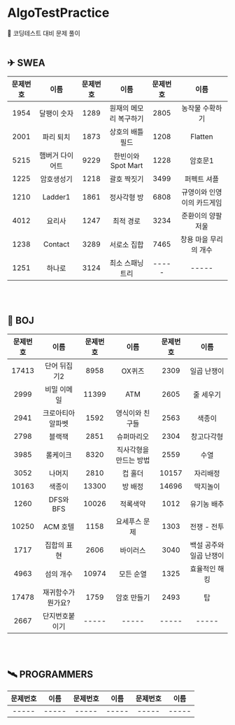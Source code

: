 # AlgoTestPractice

🚩 코딩테스트 대비 문제 풀이<br/><br/>

## ✈ SWEA

| 문제번호 |      이름       | 문제번호 |          이름          | 문제번호 |            이름            |
| :------: | :-------------: | :------: | :--------------------: | :------: | :------------------------: |
|   1954   |   달팽이 숫자   |   1289   | 원재의 메모리 복구하기 |   2805   |      농작물 수확하기       |
|   2001   |    파리 퇴치    |   1873   |    상호의 배틀필드     |   1208   |          Flatten           |
|   5215   | 햄버거 다이어트 |   9229   |   한빈이와 Spot Mart   |   1228   |          암호문1           |
|   1225   |   암호생성기    |   1218   |      괄호 짝짓기       |   3499   |        퍼펙트 셔플         |
|   1210   |     Ladder1     |   1861   |      정사각형 방       |   6808   | 규영이와 인영이의 카드게임 |
|   4012   |     요리사      |   1247   |       최적 경로        |   3234   |     준환이의 양팔저울      |
|  1238   | Contact |  3289   | 서로소 집합 |  7465   | 창용 마을 무리의 개수 |
|  1251   | 하나로 |  3124   | 최소 스패닝 트리 |  -----   | ----- |

<br/><br/>

## 🚀 BOJ

| 문제번호 | 이름  | 문제번호 | 이름  | 문제번호 | 이름  |
| :------: | :---: | :------: | :---: | :------: | :---: |
|  17413   | 단어 뒤집기2 |  8958   | OX퀴즈 |  2309   | 일곱 난쟁이 |
|  2999   | 비밀 이메일 |  11399   | ATM |  2605   | 줄 세우기 |
|  2941   | 크로아티아 알파벳 |  1592   | 영식이와 친구들 |  2563   | 색종이 |
|  2798   | 블랙잭 |  2851   | 슈퍼마리오 |  2304   | 창고다각형 |
|  3985   | 롤케이크 |  8320   | 직사각형을 만드는 방법 |  2559   | 수열 |
|  3052   | 나머지 |  2810   | 컵 홀더 |  10157   | 자리배정 |
|  10163   | 색종이 |  13300   | 방 배정 |  14696   | 딱지놀이 |
|  1260   | DFS와 BFS |  10026   | 적록색약 |  1012   | 유기농 배추 |
|  10250   | ACM 호텔 |  1158   | 요세푸스 문제 |  1303   | 전쟁 - 전투 |
|  1717   | 집합의 표현 |  2606   | 바이러스 |  3040   | 백설 공주와 일곱 난쟁이 |
|  4963   | 섬의 개수 |  10974   | 모든 순열 |  1325   | 효율적인 해킹 |
|  17478   | 재귀함수가 뭔가요? |  1759   | 암호 만들기 |  2493   | 탑 |
|  2667   | 단지번호붙이기 |  -----   | ----- |  -----   | ----- |

<br/><br/>

## 🛰 PROGRAMMERS

| 문제번호 | 이름  | 문제번호 | 이름  | 문제번호 | 이름  |
| :------: | :---: | :------: | :---: | :------: | :---: |
|  -----   | ----- |  -----   | ----- |  -----   | ----- |
